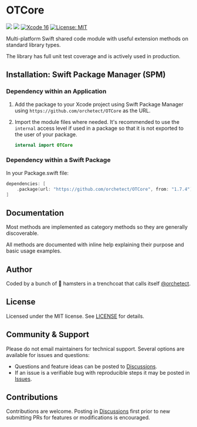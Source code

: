 # OTCore

[![](https://img.shields.io/endpoint?url=https%3A%2F%2Fswiftpackageindex.com%2Fapi%2Fpackages%2Forchetect%2FOTCore%2Fbadge%3Ftype%3Dplatforms)](https://swiftpackageindex.com/orchetect/OTCore) [![](https://img.shields.io/endpoint?url=https%3A%2F%2Fswiftpackageindex.com%2Fapi%2Fpackages%2Forchetect%2FOTCore%2Fbadge%3Ftype%3Dswift-versions)](https://swiftpackageindex.com/orchetect/OTCore) [![Xcode 16](https://img.shields.io/badge/Xcode-16-blue.svg?style=flat)](https://developer.apple.com/swift) [![License: MIT](http://img.shields.io/badge/license-MIT-lightgrey.svg?style=flat)](https://github.com/orchetect/OTCore/blob/main/LICENSE)

Multi-platform Swift shared code module with useful extension methods on standard library types.

The library has full unit test coverage and is actively used in production.

## Installation: Swift Package Manager (SPM)

### Dependency within an Application

1. Add the package to your Xcode project using Swift Package Manager using `https://github.com/orchetect/OTCore` as the URL.

2. Import the module files where needed. It's recommended to use the `internal` access level if used in a package so that it is not exported to the user of your package.

   ```swift
   internal import OTCore
   ```

### Dependency within a Swift Package

In your Package.swift file:

```swift
dependencies: [
    .package(url: "https://github.com/orchetect/OTCore", from: "1.7.4")
]
```

## Documentation

Most methods are implemented as category methods so they are generally discoverable.

All methods are documented with inline help explaining their purpose and basic usage examples.

## Author

Coded by a bunch of 🐹 hamsters in a trenchcoat that calls itself [@orchetect](https://github.com/orchetect).

## License

Licensed under the MIT license. See [LICENSE](https://github.com/orchetect/OTCore/blob/master/LICENSE) for details.

## Community & Support

Please do not email maintainers for technical support. Several options are available for issues and questions:

- Questions and feature ideas can be posted to [Discussions](https://github.com/orchetect/OTCore/discussions).
- If an issue is a verifiable bug with reproducible steps it may be posted in [Issues](https://github.com/orchetect/OTCore/issues).

## Contributions

Contributions are welcome. Posting in [Discussions](https://github.com/orchetect/OTCore/discussions) first prior to new submitting PRs for features or modifications is encouraged.
